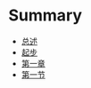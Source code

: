 # Summary

* [总述](README.md)
* [起步](chapter1.md)
* [第一章](chapter1/README.md)
* [第一节](chapter1/content1.md)
